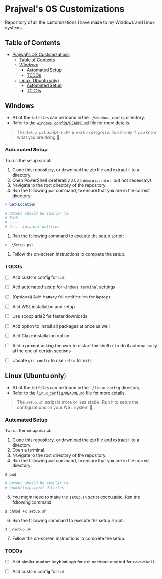 # Prajwal's OS Customizations
Repository of all the customizations I have made to my Windows and Linux systems.


## Table of Contents
- [Prajwal's OS Customizations](#prajwals-os-customizations)
  - [Table of Contents](#table-of-contents)
  - [Windows](#windows)
    - [Automated Setup](#automated-setup)
    - [TODOs](#todos)
  - [Linux (Ubuntu only)](#linux-ubuntu-only)
    - [Automated Setup](#automated-setup-1)
    - [TODOs](#todos-1)


## Windows
- All of the `dotfiles`  can be found in the `./windows_config` directory.
- Refer to the [`windows_config/README.md`](windows_config/README.md) file for more details.
> The `Setup.ps1` script is still a work in progress. Run it only if you know what you are doing 🚧.

### Automated Setup
To run the setup script:
1. Clone this repository, or download the zip file and extract it to a directory.
2. Open PowerShell (preferably as an `Administrator`, but not necessary).
3. Navigate to the root directory of the repository.
4. Run the following `pwd` command, to ensure that you are in the correct directory:
```powershell
> Get-Location

# Output should be similar to:
# Path
# ----
# C:\...\prajwal-dotfiles
```
1. Run the following command to execute the setup script:
```powershell
> .\Setup.ps1
```
1. Follow the on-screen instructions to complete the setup.


### TODOs
- [ ] Add custom config for `bat`
- [ ] Add automated setup for `windows terminal` settings
- [ ] (Optional) Add battery full notification for laptops
- [ ] Add WSL installation and setup
- [ ] Use scoop aria2 for faster downloads
- [ ] Add option to install all packages at once as well
- [ ] Add Glaze installation option
- [ ] Add a prompt asking the user to restart the shell or to do it automatically at the end of certain sections
- [ ] Update `git config` to use `delta` for `diff`


## Linux (Ubuntu only)
- All of the `dotfiles`  can be found in the `./linux_config` directory.
- Refer to the [`linux_config/README.md`](linux_config/README.md) file for more details.
> The `setup.sh` script is more or less stable. Run it to setup the configurations on your WSL system 🚀.

### Automated Setup
To run the setup script:
1. Clone this repository, or download the zip file and extract it to a directory.
2. Open a terminal.
3. Navigate to the root directory of the repository.
4. Run the following `pwd` command, to ensure that you are in the correct directory:
```bash
$ pwd

# Output should be similar to:
# /path/to/prajwal-dotfiles
```
5. You might need to make the `setup.sh` script executable. Run the following command:
```bash
$ chmod +x setup.sh
```
6. Run the following command to execute the setup script:
```bash
$ ./setup.sh
```
7. Follow the on-screen instructions to complete the setup.


### TODOs
- [ ] Add similar custom keybindings for `zsh` as those created for `PowerShell`
- [ ] Add custom config for `bat`

